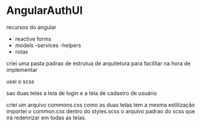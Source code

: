 # AngularAuthUI

recursos do angular
- reactive forms
- models
-services
-helpers
- rotas

criei uma pasta padrao de estrutua de arquitetura para facilitar na hora de implementar

usei o scss 

sao duas telas a tela de login e a tela de cadastro de usuário

criei um arquivo commons.css como as duas telas tem a mesma estilização importei o common.css dentro do styles.scss o arquivo padrao do scss que irá redenrizar em todas as telas.

